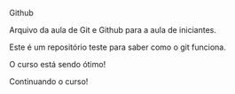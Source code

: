 Github

Arquivo da aula de Git e Github para a aula de iniciantes.

Este é um repositório teste para saber como o git funciona.

O curso está sendo ótimo!

Continuando o curso!